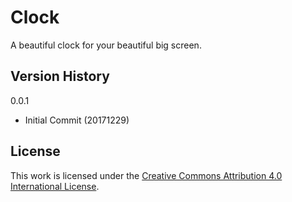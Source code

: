 Clock
=====
A beautiful clock for your beautiful big screen.

Version History
---------------

0.0.1
- Initial Commit (20171229) 

License
-------

This work is licensed under the
[Creative Commons Attribution 4.0 International License](http://creativecommons.org/licenses/by/4.0/).